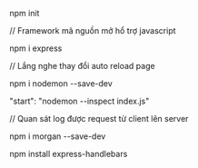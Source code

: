 <!-- 1. Create project -->

npm init

<!-- 2. Install Express -->

// Framework mã nguồn mở hổ trợ javascript

npm i express

<!-- 3. Install Nodemon $ inspector -->

// Lắng nghe thay đổi auto reload page

npm i nodemon --save-dev

"start": "nodemon --inspect index.js"

<!-- 4. Install Morgan -->

// Quan sát log được request từ client lên server

npm i morgan --save-dev

<!-- 5. Install Template engines (Handlebars) -->

npm install express-handlebars
